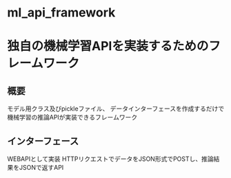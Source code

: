 # ml_api_framework
# 独自の機械学習APIを実装するためのフレームワーク

## 概要
モデル用クラス及びpickleファイル、
データインターフェースを作成するだけで機械学習の推論APIが実装できるフレームワーク

## インターフェース
WEBAPIとして実装
HTTPリクエストでデータをJSON形式でPOSTし、推論結果をJSONで返すAPI

